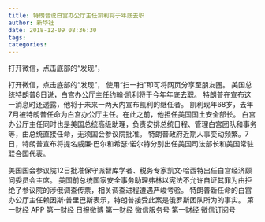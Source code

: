 ```yaml
---
title: 特朗普说白宫办公厅主任凯利将于年底去职
author: 新华社
date: 2018-12-09 08:36:30
tags: 
categories: 
---
```

打开微信，点击底部的“发现”，
<!-- more -->
打开微信，点击底部的“发现”，
使用“扫一扫”即可将网页分享至朋友圈。
美国总统特朗普8日说，白宫办公厅主任约翰·凯利将于今年年底去职。
特朗普在宣布这一消息时还透露，他将于未来一两天内宣布凯利的继任者。
凯利现年68岁，去年7月被特朗普任命为白宫办公厅主任。在此之前，他担任美国国土安全部长。
白宫办公厅主任同时也是美国总统高级助理，负责安排总统日程、管理白宫团队和事务等，由总统直接任命，无须国会参议院批准。
特朗普政府近期人事变动频繁。7日，特朗普宣布将提名威廉·巴尔和希瑟·诺尔特分别出任美国司法部长和美国常驻联合国代表。
 
 
美国国会参议院12日批准保守派智库学者、税务专家凯文·哈西特出任白宫经济顾问委员会主席。
美国前总统国家安全事务助理弗林以宪法不允许自证其罪为由拒绝了参议院的涉俄调查传票，相关调查进程遭遇严峻考验。
特朗普新任命的白宫办公厅主任赖因斯·普里巴斯表示，特朗普接受此案是俄罗斯团队所为的事实。
第一财经
APP
第一财经
日报微博
第一财经
微信服务号
第一财经
微信订阅号
